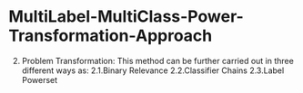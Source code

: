 # MultiLabel-MultiClass-Power-Transformation-Approach
2. Problem Transformation:  This method can be further carried out in three different ways as: 
2.1.Binary Relevance 
2.2.Classifier Chains 
2.3.Label Powerset
